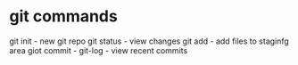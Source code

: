 # git commands

git init - new git repo
git status - view changes
git add - add files to staginfg area
giot commit - 
git-log - view recent commits